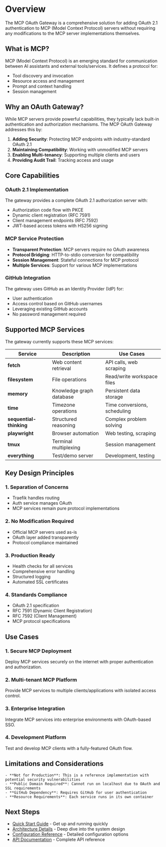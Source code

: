 # Overview

The MCP OAuth Gateway is a comprehensive solution for adding OAuth 2.1 authentication to MCP (Model Context Protocol) servers without requiring any modifications to the MCP server implementations themselves.

## What is MCP?

MCP (Model Context Protocol) is an emerging standard for communication between AI assistants and external tools/services. It defines a protocol for:
- Tool discovery and invocation
- Resource access and management
- Prompt and context handling
- Session management

## Why an OAuth Gateway?

While MCP servers provide powerful capabilities, they typically lack built-in authentication and authorization mechanisms. The MCP OAuth Gateway addresses this by:

1. **Adding Security**: Protecting MCP endpoints with industry-standard OAuth 2.1
2. **Maintaining Compatibility**: Working with unmodified MCP servers
3. **Enabling Multi-tenancy**: Supporting multiple clients and users
4. **Providing Audit Trail**: Tracking access and usage

## Core Capabilities

### OAuth 2.1 Implementation

The gateway provides a complete OAuth 2.1 authorization server with:
- Authorization code flow with PKCE
- Dynamic client registration (RFC 7591)
- Client management endpoints (RFC 7592)
- JWT-based access tokens with HS256 signing

### MCP Service Protection

- **Transparent Protection**: MCP servers require no OAuth awareness
- **Protocol Bridging**: HTTP-to-stdio conversion for compatibility
- **Session Management**: Stateful connections for MCP protocol
- **Multiple Services**: Support for various MCP implementations

### GitHub Integration

The gateway uses GitHub as an Identity Provider (IdP) for:
- User authentication
- Access control based on GitHub usernames
- Leveraging existing GitHub accounts
- No password management required

## Supported MCP Services

The gateway currently supports these MCP services:

| Service | Description | Use Cases |
|---------|-------------|-----------|
| **fetch** | Web content retrieval | API calls, web scraping |
| **filesystem** | File operations | Read/write workspace files |
| **memory** | Knowledge graph database | Persistent data storage |
| **time** | Timezone operations | Time conversions, scheduling |
| **sequential-thinking** | Structured reasoning | Complex problem solving |
| **playwright** | Browser automation | Web testing, scraping |
| **tmux** | Terminal multiplexing | Session management |
| **everything** | Test/demo server | Development, testing |

## Key Design Principles

### 1. **Separation of Concerns**
- Traefik handles routing
- Auth service manages OAuth
- MCP services remain pure protocol implementations

### 2. **No Modification Required**
- Official MCP servers used as-is
- OAuth layer added transparently
- Protocol compliance maintained

### 3. **Production Ready**
- Health checks for all services
- Comprehensive error handling
- Structured logging
- Automated SSL certificates

### 4. **Standards Compliance**
- OAuth 2.1 specification
- RFC 7591 (Dynamic Client Registration)
- RFC 7592 (Client Management)
- MCP protocol specifications

## Use Cases

### 1. **Secure MCP Deployment**
Deploy MCP services securely on the internet with proper authentication and authorization.

### 2. **Multi-tenant MCP Platform**
Provide MCP services to multiple clients/applications with isolated access control.

### 3. **Enterprise Integration**
Integrate MCP services into enterprise environments with OAuth-based SSO.

### 4. **Development Platform**
Test and develop MCP clients with a fully-featured OAuth flow.

## Limitations and Considerations

```{warning}
- **Not for Production**: This is a reference implementation with potential security vulnerabilities
- **Public Domain Required**: Cannot run on localhost due to OAuth and SSL requirements
- **GitHub Dependency**: Requires GitHub for user authentication
- **Resource Requirements**: Each service runs in its own container
```

## Next Steps

- [Quick Start Guide](installation/quick-start.md) - Get up and running quickly
- [Architecture Details](architecture.md) - Deep dive into the system design
- [Configuration Reference](installation/configuration.md) - Detailed configuration options
- [API Documentation](api/oauth-endpoints.md) - Complete API reference